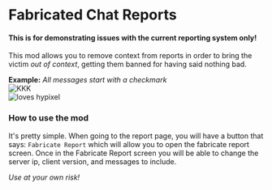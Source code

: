 # Fabricated Chat Reports
#### This is for demonstrating issues with the current reporting system only!

This mod allows you to remove context from reports in order to bring the victim *out of context*, getting them banned for having said nothing bad.  

**Example:** *All messages start with a checkmark*  
![KKK](https://github.com/fxmorin/FabricatedChatReports/blob/master/images/kkk.png)  
![loves hypixel](https://github.com/fxmorin/FabricatedChatReports/blob/master/images/lovesHypixel.png)  

### How to use the mod
It's pretty simple. When going to the report page, you will have a button that says: `Fabricate Report` which will allow you to open the fabricate report screen.
Once in the Fabricate Report screen you will be able to change the server ip, client version, and messages to include.

*Use at your own risk!*  